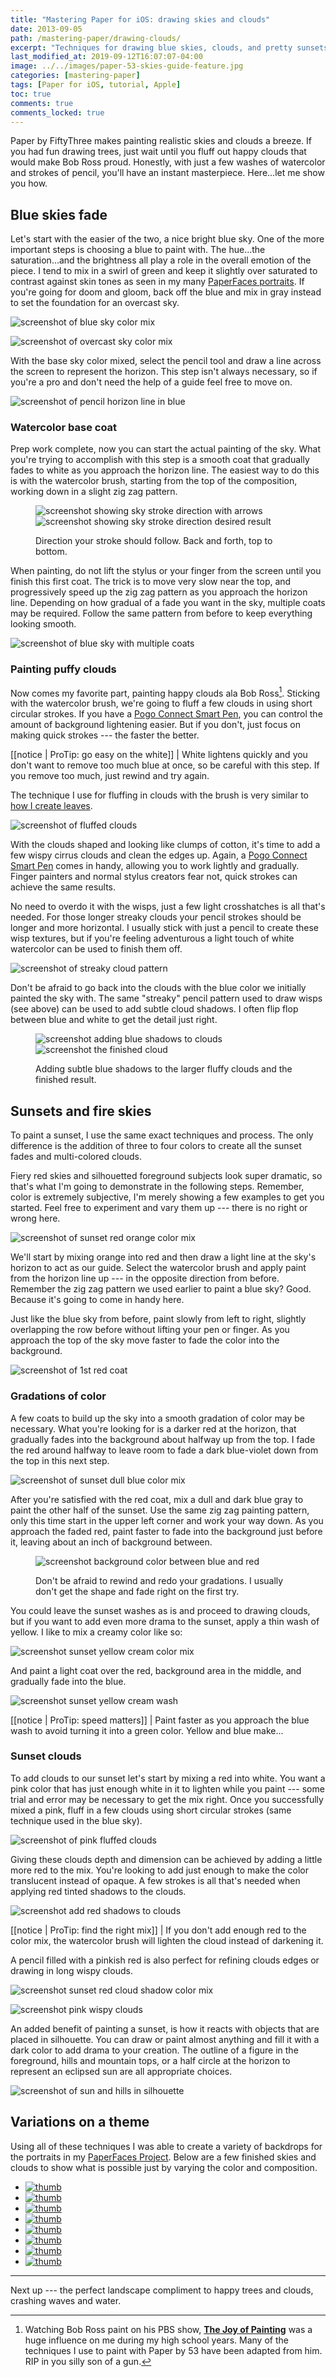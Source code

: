 ```yaml
---
title: "Mastering Paper for iOS: drawing skies and clouds"
date: 2013-09-05
path: /mastering-paper/drawing-clouds/
excerpt: "Techniques for drawing blue skies, clouds, and pretty sunsets using the iPad app Paper for iOS."
last_modified_at: 2019-09-12T16:07:07-04:00
image: ../../images/paper-53-skies-guide-feature.jpg
categories: [mastering-paper]
tags: [Paper for iOS, tutorial, Apple]
toc: true
comments: true
comments_locked: true
---
```


Paper by FiftyThree makes painting realistic skies and clouds a breeze. If you had fun drawing trees, just wait until you fluff out happy clouds that would make Bob Ross proud. Honestly, with just a few washes of watercolor and strokes of pencil, you'll have an instant masterpiece. Here...let me show you how.

## Blue skies fade

Let's start with the easier of the two, a nice bright blue sky. One of the more important steps is choosing a blue to paint with. The hue...the saturation...and the brightness all play a role in the overall emotion of the piece. I tend to mix in a swirl of green and keep it slightly over saturated to contrast against skin tones as seen in my many [PaperFaces portraits](/paperfaces/). If you're going for doom and gloom, back off the blue and mix in gray instead to set the foundation for an overcast sky.

![screenshot of blue sky color mix](../../images/paper-53-blue-sky-mix.jpg)

![screenshot of overcast sky color mix](../../images/paper-53-overcast-sky-mix.jpg)

With the base sky color mixed, select the pencil tool and draw a line across the screen to represent the horizon. This step isn't always necessary, so if you're a pro and don't need the help of a guide feel free to move on.

![screenshot of pencil horizon line in blue](../../images/paper-53-pencil-horizon-line-blue.jpg)

### Watercolor base coat

Prep work complete, now you can start the actual painting of the sky. What you're trying to accomplish with this step is a smooth coat that gradually fades to white as you approach the horizon line. The easiest way to do this is with the watercolor brush, starting from the top of the composition, working down in a slight zig zag pattern.

<figure class="2-column">
  <img alt="screenshot showing sky stroke direction with arrows" src="../../images/paper-53-sky-stroke-direction-arrows.jpg">
  <img alt="screenshot showing sky stroke direction desired result" src="../../images/paper-53-sky-stroke-direction.jpg">
  <figcaption><p>Direction your stroke should follow. Back and forth, top to bottom.</p></figcaption>
</figure>

When painting, do not lift the stylus or your finger from the screen until you finish this first coat. The trick is to move very slow near the top, and progressively speed up the zig zag pattern as you approach the horizon line. Depending on how gradual of a fade you want in the sky, multiple coats may be required. Follow the same pattern from before to keep everything looking smooth.

![screenshot of blue sky with multiple coats](../../images/paper-53-blue-sky-base-multiple.jpg)

### Painting puffy clouds

Now comes my favorite part, painting happy clouds ala Bob Ross[^1]. Sticking with the watercolor brush, we're going to fluff a few clouds in using short circular strokes. If you have a [Pogo Connect Smart Pen](/mastering-paper/pogo-connect-smart-pen/), you can control the amount of background lightening easier. But if you don't, just focus on making quick strokes --- the faster the better. 

[[notice | ProTip: go easy on the white]]
| White lightens quickly and you don't want to remove too much blue at once, so be careful with this step. If you remove too much, just rewind and try again.

The technique I use for fluffing in clouds with the brush is very similar to [how I create leaves](/mastering-paper/drawing-trees/).

![screenshot of fluffed clouds](../../images/paper-53-fluffed-white-clouds.jpg)

With the clouds shaped and looking like clumps of cotton, it's time to add a few wispy cirrus clouds and clean the edges up. Again, a [Pogo Connect Smart Pen](http://www.amazon.com/gp/product/B009K448L4/ref=as_li_ss_tl?ie=UTF8&camp=1789&creative=390957&creativeASIN=B009K448L4&linkCode=as2&tag=mademist-20) comes in handy, allowing you to work lightly and gradually. Finger painters and normal stylus creators fear not, quick strokes can achieve the same results.

No need to overdo it with the wisps, just a few light crosshatches is all that's needed. For those longer streaky clouds your pencil strokes should be longer and more horizontal. I usually stick with just a pencil to create these wisp textures, but if you're feeling adventurous a light touch of white watercolor can be used to finish them off.

![screenshot of streaky cloud pattern](../../images/paper-53-streaky-cloud-pattern.jpg)

Don't be afraid to go back into the clouds with the blue color we initially painted the sky with. The same "streaky" pencil pattern used to draw wisps (see above) can be used to add subtle cloud shadows. I often flip flop between blue and white to get the detail just right.

<figure class="2-column">
  <img alt="screenshot adding blue shadows to clouds" src="../../images/paper-53-cloud-blue-shadow-lg.jpg">
  <img alt="screenshot the finished cloud" src="../../images/paper-53-clouds-lg.jpg">
  <figcaption><p>Adding subtle blue shadows to the larger fluffy clouds and the finished result.</p></figcaption>
</figure>

## Sunsets and fire skies

To paint a sunset, I use the same exact techniques and process. The only difference is the addition of three to four colors to create all the sunset fades and multi-colored clouds.

Fiery red skies and silhouetted foreground subjects look super dramatic, so that's what I'm going to demonstrate in the following steps. Remember, color is extremely subjective, I'm merely showing a few examples to get you started. Feel free to experiment and vary them up --- there is no right or wrong here.

![screenshot of sunset red orange color mix](../../images/paper-53-sunset-red-color-mix.jpg)

We'll start by mixing orange into red and then draw a light line at the sky's horizon to act as our guide. Select the watercolor brush and apply paint from the horizon line up --- in the opposite direction from before. Remember the zig zag pattern we used earlier to paint a blue sky? Good. Because it's going to come in handy here.

Just like the blue sky from before, paint slowly from left to right, slightly overlapping the row before without lifting your pen or finger. As you approach the top of the sky move faster to fade the color into the background.

![screenshot of 1st red coat](../../images/paper-53-sunset-red-color-wash.jpg)

### Gradations of color

A few coats to build up the sky into a smooth gradation of color may be necessary. What you're looking for is a darker red at the horizon, that gradually fades into the background about halfway up from the top. I fade the red around halfway to leave room to fade a dark blue-violet down from the top in this next step.

![screenshot of sunset dull blue color mix](../../images/paper-53-sunset-blue-color-mix.jpg)

After you're satisfied with the red coat, mix a dull and dark blue gray to paint the other half of the sunset. Use the same zig zag painting pattern, only this time start in the upper left corner and work your way down. As you approach the faded red, paint faster to fade into the background just before it, leaving about an inch of background between.

<figure>
  <img alt="screenshot background color between blue and red" src="../../images/paper-53-sunset-red-blue-washes.jpg">
  <figcaption><p>Don't be afraid to rewind and redo your gradations. I usually don't get the shape and fade right on the first try.</p></figcaption>
</figure>

You could leave the sunset washes as is and proceed to drawing clouds, but if you want to add even more drama to the sunset, apply a thin wash of yellow. I like to mix a creamy color like so:

![screenshot sunset yellow cream color mix](../../images/paper-53-yellow-cream-color-mix.jpg)

And paint a light coat over the red, background area in the middle, and gradually fade into the blue.

![screenshot sunset yellow cream wash](../../images/paper-53-sunset-yellow-cream-wash.jpg) 

[[notice | ProTip: speed matters]]
| Paint faster as you approach the blue wash to avoid turning it into a green color. Yellow and blue make...

### Sunset clouds

To add clouds to our sunset let's start by mixing a red into white. You want a pink color that has just enough white in it to lighten while you paint --- some trial and error may be necessary to get the mix right. Once you successfully mixed a pink, fluff in a few clouds using short circular strokes (same technique used in the blue sky).

![screenshot of pink fluffed clouds](../../images/paper-53-sunset-pink-fluff-clouds.jpg)

Giving these clouds depth and dimension can be achieved by adding a little more red to the mix. You're looking to add just enough to make the color translucent instead of opaque. A few strokes is all that's needed when applying red tinted shadows to the clouds. 

![screenshot add red shadows to clouds](../../images/paper-53-sunset-red-clouds-wash.jpg)

[[notice | ProTip: find the right mix]]
| If you don't add enough red to the color mix, the watercolor brush will lighten the cloud instead of darkening it.

A pencil filled with a pinkish red is also perfect for refining clouds edges or drawing in long wispy clouds.

![screenshot sunset red cloud shadow color mix](../../images/paper-53-sunset-red-cloud-mix.jpg)

![screenshot pink wispy clouds](../../images/paper-53-sunset-pink-wispy-clouds.jpg)

An added benefit of painting a sunset, is how it reacts with objects that are placed in silhouette. You can draw or paint almost anything and fill it with a dark color to add drama to your creation. The outline of a figure in the foreground, hills and mountain tops, or a half circle at the horizon to represent an eclipsed sun are all appropriate choices.

![screenshot of sun and hills in silhouette](../../images/paper-53-sunset-finished.jpg)

## Variations on a theme

Using all of these techniques I was able to create a variety of backdrops for the portraits in my [PaperFaces Project](/paperfaces/). Below are a few finished skies and clouds to show what is possible just by varying the color and composition.

<ul class="gallery-thumbnails">
  <li><a href="/paperfaces/laramulady-portrait/"><img src="../../images/paperfaces-laramulady-twitter-150.jpg" alt="thumb" /></a></li>
  <li><a href="/paperfaces/tipican-portrait/"><img src="../../images/paperfaces-tipican-twitter-150.jpg" alt="thumb" /></a></li>
  <li><a href="/paperfaces/sbrolins-portrait/"><img src="../../images/paperfaces-sbrolins-twitter-150.jpg" alt="thumb" /></a></li>
  <li><a href="/paperfaces/technacity-portrait/"><img src="../../images/paperfaces-technacity-twitter-150.jpg" alt="thumb" /></a></li>
  <li><a href="/paperfaces/dismanntled-portrait/"><img src="../../images/paperfaces-dismanntled-twitter-150.jpg" alt="thumb" /></a></li>
  <li><a href="/paperfaces/suhairykz-portrait/"><img src="../../images/paperfaces-suhairykz-twitter-150.jpg" alt="thumb" /></a></li>
  <li><a href="/paperfaces/nick-aylward-portrait/"><img src="../../images/paperfaces-nick-aylward-twitter-150.jpg" alt="thumb" /></a></li>
  <li><a href="/paperfaces/shinfu-portrait/"><img src="../../images/paperfaces-shinfu-twitter-150.jpg" alt="thumb" /></a></li>
</ul>

---

Next up --- the perfect landscape compliment to happy trees and clouds, crashing waves and water.

[^1]: Watching Bob Ross paint on his PBS show, [**The Joy of Painting**](http://en.wikipedia.org/wiki/The_Joy_of_Painting) was a huge influence on me during my high school years. Many of the techniques I use to paint with Paper by 53 have been adapted from him. RIP in you silly son of a gun.
